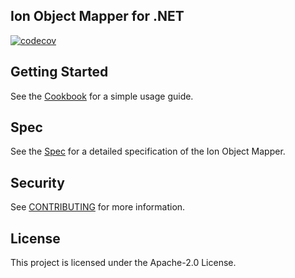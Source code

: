 ## Ion Object Mapper for .NET

[![codecov](https://codecov.io/gh/amzn/ion-object-mapper-dotnet/branch/main/graph/badge.svg?token=w6PsKN4xZ3)](https://codecov.io/gh/amzn/ion-object-mapper-dotnet)

## Getting Started

See the [Cookbook](COOKBOOK.md) for a simple usage guide.

## Spec

See the [Spec](SPEC.md) for a detailed specification of the Ion Object Mapper.

## Security

See [CONTRIBUTING](CONTRIBUTING.md#security-issue-notifications) for more information.

## License

This project is licensed under the Apache-2.0 License.
